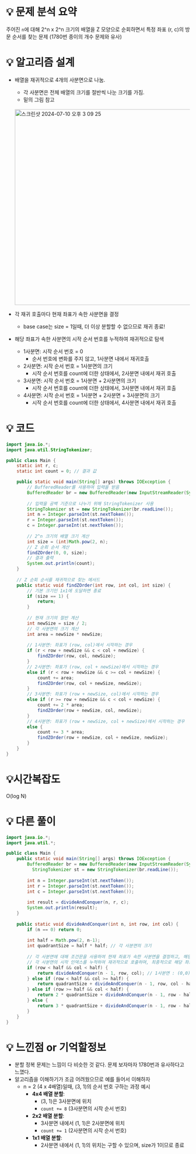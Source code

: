 # 💡 **문제 분석 요약**

주어진 `n`에 대해 2^n x 2^n 크기의 배열을 Z 모양으로 순회하면서 특정 좌표 (r, c)의 방문 순서를 찾는 문제 (1780번 종이의 개수 문제와 유사)

# 💡 **알고리즘 설계**

- 배열을 재귀적으로 4개의 사분면으로 나눔.
    - 각 사분면은 전체 배열의 크기를 절반씩 나눈 크기를 가짐.
    - 밑의 그림 참고
  </br>
        <img width="535" alt="스크린샷 2024-07-10 오후 3 09 25" src="https://github.com/yezanee/TIL/assets/124289103/64b840db-fa73-4e88-9a70-9c41363b4899">


        
- 각 재귀 호출마다 현재 좌표가 속한 사분면을 결정
    - base case는 size = 1일때, 더 이상 분할할 수 없으므로 재귀 종료!
- 해당 좌표가 속한 사분면의 시작 순서 번호를 누적하여 재귀적으로 탐색
    - 1사분면: 시작 순서 번호 = 0
        - 순서 번호에 변화를 주지 않고, 1사분면 내에서 재귀호출
    - 2사분면: 시작 순서 번호 = 1사분면의 크기
        - 시작 순서 번호를 count에 더한 상태에서, 2사분면 내에서 재귀 호출
    - 3사분면: 시작 순서 번호 = 1사분면 + 2사분면의 크기
        - 시작 순서 번호를 count에 더한 상태에서, 3사분면 내에서 재귀 호출
    - 4사분면: 시작 순서 번호 = 1사분면 + 2사분면 + 3사분면의 크기
        - 시작 순서 번호를 count에 더한 상태에서, 4사분면 내에서 재귀 호출

# 💡 코드

```java
import java.io.*;
import java.util.StringTokenizer;

public class Main {
    static int r, c;
    static int count = 0; // 결과 값

    public static void main(String[] args) throws IOException {
        // BufferedReader를 사용하여 입력을 받음
        BufferedReader br = new BufferedReader(new InputStreamReader(System.in));
        
        // 입력을 공백 기준으로 나누기 위해 StringTokenizer 사용
        StringTokenizer st = new StringTokenizer(br.readLine());
        int n = Integer.parseInt(st.nextToken());
        r = Integer.parseInt(st.nextToken());
        c = Integer.parseInt(st.nextToken());
        
        // 2^n 크기의 배열 크기 계산
        int size = (int)Math.pow(2, n);
        // Z 순회 순서 계산
        findZOrder(0, 0, size);
        // 결과 출력
        System.out.println(count);
    }
    
    // Z 순회 순서를 재귀적으로 찾는 메서드
    public static void findZOrder(int row, int col, int size) {
        // 기본 크기인 1x1에 도달하면 종료
        if (size == 1) {
            return;
        }
        
        // 현재 크기의 절반 계산
        int newSize = size / 2;
        // 각 사분면의 크기 계산
        int area = newSize * newSize;
        
        // 1사분면: 좌표가 (row, col)에서 시작하는 경우
        if (r < row + newSize && c < col + newSize) {
            findZOrder(row, col, newSize);
        }
        // 2사분면: 좌표가 (row, col + newSize)에서 시작하는 경우
        else if (r < row + newSize && c >= col + newSize) {
            count += area;
            findZOrder(row, col + newSize, newSize);
        }
        // 3사분면: 좌표가 (row + newSize, col)에서 시작하는 경우
        else if (r >= row + newSize && c < col + newSize) {
            count += 2 * area;
            findZOrder(row + newSize, col, newSize);
        }
        // 4사분면: 좌표가 (row + newSize, col + newSize)에서 시작하는 경우
        else {
            count += 3 * area;
            findZOrder(row + newSize, col + newSize, newSize);
        }
    }
}

```

# 💡시간복잡도

O(log N)

# 💡 다른 풀이

```java
import java.io.*;
import java.util.*;

public class Main {
    public static void main(String[] args) throws IOException {
        BufferedReader br = new BufferedReader(new InputStreamReader(System.in));
	      StringTokenizer st = new StringTokenizer(br.readLine());
	      
        int n = Integer.parseInt(st.nextToken());
        int r = Integer.parseInt(st.nextToken());
        int c = Integer.parseInt(st.nextToken());
        
        int result = divideAndConquer(n, r, c);
        System.out.println(result);
    }
    
    public static void divideAndConquer(int n, int row, int col) {
        if (n == 0) return 0;
        
        int half = Math.pow(2, n-1);
        int quadrantSize = half * half; // 각 사분면의 크기
        
        // 각 사분면에 대해 조건문을 사용하여 현재 좌표가 속한 사분면을 결정하고, 해당 사분면의 시작 인덱스를 추가하여 재귀적으로 호출합니다.
        // 각 사분면의 시작 인덱스를 누적하여 재귀적으로 호출하며, 최종적으로 해당 좌표의 순서 번호를 반환합니다.
        if (row < half && col < half) {
            return divideAndConquer(n - 1, row, col); // 1사분면 : (0,0)부터 시작하는 경우
        } else if (row < half && col >= half) {
            return quadrantSize + divideAndConquer(n - 1, row, col - half); // 2사분면 : (0, half)부터 시작하는 경우
        } else if (row >= half && col < half) {
            return 2 * quadrantSize + divideAndConquer(n - 1, row - half, col); // 3사분면 : (half, 0)부터 시작하는 경우
        } else {
            return 3 * quadrantSize + divideAndConquer(n - 1, row - half, col - half); // 4사분면 : (half, half)부터 시작하는 경우
        }
    }
}
```

# 💡 느낀점 or 기억할정보

- 분할 정복 문제는 느낌이 다 비슷한 것 같다. 문제 보자마자 1780번과 유사하다고 느꼈다.
- 알고리즘을 이해하기가 조금 어려웠으므로 예를 들어서 이해하자
    - n = 2 (4 x 4배열)일때, (3, 1)의 순서 번호 구하는 과정 예시
        - **4x4 배열 분할**:
            - (3, 1)은 3사분면에 위치
            - `count += 8` (3사분면의 시작 순서 번호)
        - **2x2 배열 분할**:
            - 3사분면 내에서 (1, 1)은 2사분면에 위치
            - `count += 1` (2사분면의 시작 순서 번호)
        - **1x1 배열 분할**:
            - 2사분면 내에서 (1, 1)의 위치는 구할 수 있으며, size가 1이므로 종료
